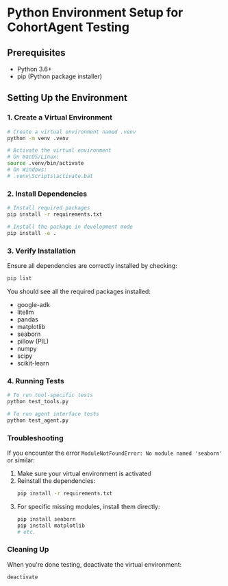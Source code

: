 # Python Environment Setup for CohortAgent Testing

## Prerequisites
- Python 3.6+
- pip (Python package installer)

## Setting Up the Environment

### 1. Create a Virtual Environment

```bash
# Create a virtual environment named .venv
python -m venv .venv

# Activate the virtual environment
# On macOS/Linux:
source .venv/bin/activate
# On Windows:
# .venv\Scripts\activate.bat
```

### 2. Install Dependencies

```bash
# Install required packages
pip install -r requirements.txt

# Install the package in development mode
pip install -e .
```

### 3. Verify Installation

Ensure all dependencies are correctly installed by checking:

```bash
pip list
```

You should see all the required packages installed:
- google-adk
- litellm
- pandas
- matplotlib
- seaborn
- pillow (PIL)
- numpy
- scipy
- scikit-learn

### 4. Running Tests

```bash
# To run tool-specific tests
python test_tools.py

# To run agent interface tests
python test_agent.py
```

### Troubleshooting

If you encounter the error `ModuleNotFoundError: No module named 'seaborn'` or similar:

1. Make sure your virtual environment is activated
2. Reinstall the dependencies:
   ```bash
   pip install -r requirements.txt
   ```
3. For specific missing modules, install them directly:
   ```bash
   pip install seaborn
   pip install matplotlib
   # etc.
   ```

### Cleaning Up

When you're done testing, deactivate the virtual environment:

```bash
deactivate
```